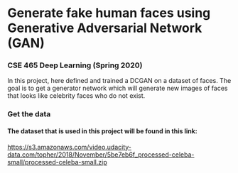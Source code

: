 # Generate fake human faces using Generative Adversarial Network (GAN)
### CSE 465 Deep Learning (Spring 2020)


In this project, here defined and trained a DCGAN on a dataset of faces. The goal is to get a generator network which will generate new images of faces that looks like celebrity faces who do not exist.

### Get the data

#### The dataset that is used in this project will be found in this link: 
https://s3.amazonaws.com/video.udacity-data.com/topher/2018/November/5be7eb6f_processed-celeba-small/processed-celeba-small.zip
